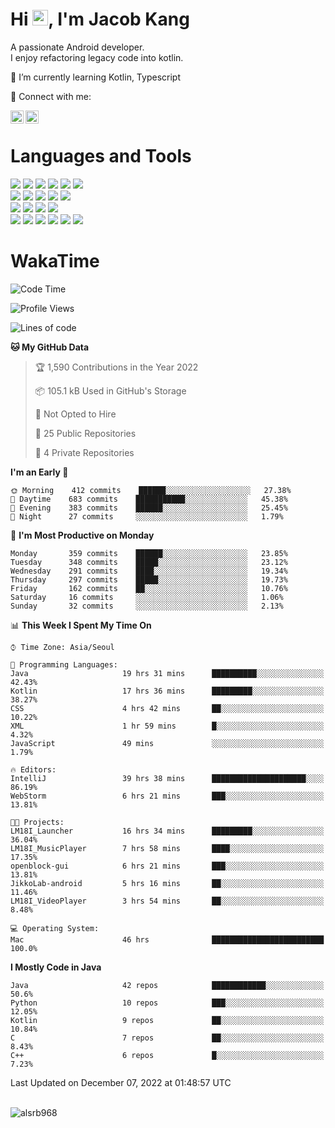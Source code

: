 # Hi <img src="https://media.giphy.com/media/hvRJCLFzcasrR4ia7z/giphy.gif" width="25px">, I'm Jacob Kang
A passionate Android developer.
</br>
I enjoy refactoring legacy code into kotlin.

🌱 I’m currently learning Kotlin, Typescript

🤝 Connect with me:

<a href="https://www.linkedin.com/in/minkyu-kang-b7477b1b2/"><img align="left" src="https://raw.githubusercontent.com/yushi1007/yushi1007/main/images/linkedin.svg" alt="Minkyu Kang | LinkedIn" width="21px"/></a>
<a href="https://www.instagram.com/_jacob_kang/"><img align="left" src="https://raw.githubusercontent.com/yushi1007/yushi1007/main/images/instagram.svg" alt="Jacob Kang | Instagram" width="21px"/></a>

</br>

# Languages and Tools

<div align="left">
<img src="https://img.shields.io/badge/java-007396?logo=java&logoColor=white"/>
<img src="https://img.shields.io/badge/kotlin-7F52FF?logo=kotlin&logoColor=white"/>
<img src="https://img.shields.io/badge/python-3776AB?logo=python&logoColor=white"/>
<img src="https://img.shields.io/badge/bash shell-4EAA25?logo=gnubash&logoColor=white"/>
<img src="https://img.shields.io/badge/c-A8B9CC?logo=c&logoColor=white"/>
<img src="https://img.shields.io/badge/c++-00599C?logo=c%2b%2b&logoColor=white"/>
</div>
<div align="left">
<img src="https://img.shields.io/badge/git-F05032?logo=git&logoColor=white"/>
<img src="https://img.shields.io/badge/github-181717?logo=github&logoColor=white"/>
<img src="https://img.shields.io/badge/mysql-4479A1?logo=mysql&logoColor=white"/>
<img src="https://img.shields.io/badge/sqlite-003B57?logo=sqlite&logoColor=white"/>
<img src="https://img.shields.io/badge/amazon AWS-232F3E?logo=amazonaws&logoColor=white"/>
</div>
<div align="left">
<img src="https://img.shields.io/badge/android-3DDC84?logo=android&logoColor=white"/>
<img src="https://img.shields.io/badge/linux-FCC624?logo=linux&logoColor=white"/>
<img src="https://img.shields.io/badge/flask-000000?logo=flask&logoColor=white"/>
<img src="https://img.shields.io/badge/arduino-00979D?logo=arduino&logoColor=white"/>
</div>
<div align="left">
<img src="https://img.shields.io/badge/slack-4A154B?logo=slack&logoColor=white"/>
<img src="https://img.shields.io/badge/notion-000000?logo=notion&logoColor=white"/>
<img src="https://img.shields.io/badge/jira-0052CC?logo=jira&logoColor=white"/>
<img src="https://img.shields.io/badge/postman-FF6C37?logo=postman&logoColor=white"/>
<img src="https://img.shields.io/badge/intellij-000000?logo=intellijidea&logoColor=white"/>
<img src="https://img.shields.io/badge/pycharm-000000?logo=pycharm&logoColor=white"/>
</div>

# WakaTime

<!--START_SECTION:waka-->
![Code Time](http://img.shields.io/badge/Code%20Time-1%2C676%20hrs%2048%20mins-blue)

![Profile Views](http://img.shields.io/badge/Profile%20Views-0-blue)

![Lines of code](https://img.shields.io/badge/From%20Hello%20World%20I%27ve%20Written-193%20Thousand%20lines%20of%20code-blue)

**🐱 My GitHub Data** 

> 🏆 1,590 Contributions in the Year 2022
 > 
> 📦 105.1 kB Used in GitHub's Storage 
 > 
> 🚫 Not Opted to Hire
 > 
> 📜 25 Public Repositories 
 > 
> 🔑 4 Private Repositories  
 > 
**I'm an Early 🐤** 

```text
🌞 Morning    412 commits    ██████░░░░░░░░░░░░░░░░░░░   27.38% 
🌆 Daytime    683 commits    ███████████░░░░░░░░░░░░░░   45.38% 
🌃 Evening    383 commits    ██████░░░░░░░░░░░░░░░░░░░   25.45% 
🌙 Night      27 commits     ░░░░░░░░░░░░░░░░░░░░░░░░░   1.79%

```
📅 **I'm Most Productive on Monday** 

```text
Monday       359 commits    ██████░░░░░░░░░░░░░░░░░░░   23.85% 
Tuesday      348 commits    █████░░░░░░░░░░░░░░░░░░░░   23.12% 
Wednesday    291 commits    ████░░░░░░░░░░░░░░░░░░░░░   19.34% 
Thursday     297 commits    █████░░░░░░░░░░░░░░░░░░░░   19.73% 
Friday       162 commits    ██░░░░░░░░░░░░░░░░░░░░░░░   10.76% 
Saturday     16 commits     ░░░░░░░░░░░░░░░░░░░░░░░░░   1.06% 
Sunday       32 commits     ░░░░░░░░░░░░░░░░░░░░░░░░░   2.13%

```


📊 **This Week I Spent My Time On** 

```text
⌚︎ Time Zone: Asia/Seoul

💬 Programming Languages: 
Java                     19 hrs 31 mins      ██████████░░░░░░░░░░░░░░░   42.43% 
Kotlin                   17 hrs 36 mins      █████████░░░░░░░░░░░░░░░░   38.27% 
CSS                      4 hrs 42 mins       ██░░░░░░░░░░░░░░░░░░░░░░░   10.22% 
XML                      1 hr 59 mins        █░░░░░░░░░░░░░░░░░░░░░░░░   4.32% 
JavaScript               49 mins             ░░░░░░░░░░░░░░░░░░░░░░░░░   1.79%

🔥 Editors: 
IntelliJ                 39 hrs 38 mins      █████████████████████░░░░   86.19% 
WebStorm                 6 hrs 21 mins       ███░░░░░░░░░░░░░░░░░░░░░░   13.81%

🐱‍💻 Projects: 
LM18I_Launcher           16 hrs 34 mins      █████████░░░░░░░░░░░░░░░░   36.04% 
LM18I_MusicPlayer        7 hrs 58 mins       ████░░░░░░░░░░░░░░░░░░░░░   17.35% 
openblock-gui            6 hrs 21 mins       ███░░░░░░░░░░░░░░░░░░░░░░   13.81% 
JikkoLab-android         5 hrs 16 mins       ██░░░░░░░░░░░░░░░░░░░░░░░   11.46% 
LM18I_VideoPlayer        3 hrs 54 mins       ██░░░░░░░░░░░░░░░░░░░░░░░   8.48%

💻 Operating System: 
Mac                      46 hrs              █████████████████████████   100.0%

```

**I Mostly Code in Java** 

```text
Java                     42 repos            ████████████░░░░░░░░░░░░░   50.6% 
Python                   10 repos            ███░░░░░░░░░░░░░░░░░░░░░░   12.05% 
Kotlin                   9 repos             ██░░░░░░░░░░░░░░░░░░░░░░░   10.84% 
C                        7 repos             ██░░░░░░░░░░░░░░░░░░░░░░░   8.43% 
C++                      6 repos             █░░░░░░░░░░░░░░░░░░░░░░░░   7.23%

```



 Last Updated on December 07, 2022 at 01:48:57 UTC
<!--END_SECTION:waka-->

</br>

<div align="left">
<img align="left" src="https://github-readme-stats.vercel.app/api/top-langs?username=alsrb968&show_icons=true&locale=en&layout=compact&theme=dark" alt="alsrb968" />
</div>
